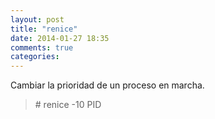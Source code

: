 ```yaml
---
layout: post
title: "renice"
date: 2014-01-27 18:35
comments: true
categories: 
---
```

Cambiar la prioridad de un proceso en marcha.

>\# renice -10 PID

